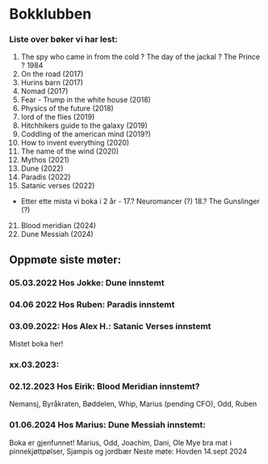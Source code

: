# Bokklubben

### Liste over bøker vi har lest:
1. The spy who came in from the cold
? The day of the jackal
? The Prince
? 1984 
3. On the road (2017)
4. Hurins barn (2017)
5. Nomad (2017)
6. Fear - Trump in the white house (2018)
7. Physics of the future (2018)
8. lord of the flies (2019)
9. Hitchhikers guide to the galaxy (2019)
10.  Coddling of the american mind (2019?)
11. How to invent everything (2020)
12. The name of the wind (2020)
13. Mythos (2021)
14. Dune (2022)
15. Paradis (2022)
16. Satanic verses (2022)
- Etter ette mista vi boka i 2 år - 
17.? Neuromancer (?)
18.? The Gunslinger (?)
21. Blood meridian (2024)
22. Dune Messiah (2024)



## Oppmøte siste møter:
### 05.03.2022 Hos Jokke: Dune innstemt
### 04.06 2022 Hos Ruben:  Paradis innstemt
### 03.09.2022: Hos Alex H.: Satanic Verses innstemt
Mistet boka her!

### xx.03.2023: 

### 02.12.2023 Hos Eirik: Blood Meridian innstemt?
Nemansj, Byråkraten, Bøddelen, Whip, Marius (pending CFO), Odd, Ruben

### 01.06.2024 Hos Marius: Dune Messiah innstemt:
Boka er gjenfunnet!
Marius, Odd, Joachim, Dani, Ole
Mye bra mat i pinnekjøttpølser, Sjampis og jordbær
Neste møte: Hovden 14.sept 2024
